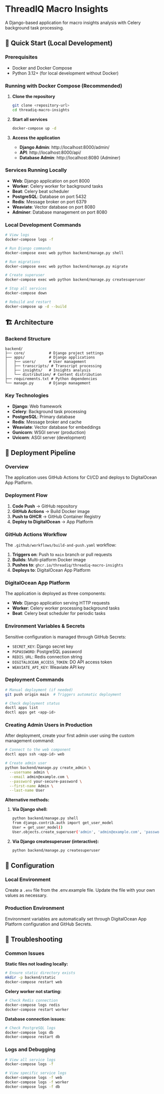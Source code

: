 # ThreadIQ Macro Insights

A Django-based application for macro insights analysis with Celery background task processing.

## 🚀 Quick Start (Local Development)

### Prerequisites
- Docker and Docker Compose
- Python 3.12+ (for local development without Docker)

### Running with Docker Compose (Recommended)

1. **Clone the repository**
   ```bash
   git clone <repository-url>
   cd threadiq-macro-insights
   ```

2. **Start all services**
   ```bash
   docker-compose up -d
   ```

3. **Access the application**
   - **Django Admin**: http://localhost:8000/admin/
   - **API**: http://localhost:8000/api/
   - **Database Admin**: http://localhost:8080 (Adminer)

### Services Running Locally

- **Web**: Django application on port 8000
- **Worker**: Celery worker for background tasks
- **Beat**: Celery beat scheduler
- **PostgreSQL**: Database on port 5432
- **Redis**: Message broker on port 6379
- **Weaviate**: Vector database on port 8080
- **Adminer**: Database management on port 8080

### Local Development Commands

```bash
# View logs
docker-compose logs -f

# Run Django commands
docker-compose exec web python backend/manage.py shell

# Run migrations
docker-compose exec web python backend/manage.py migrate

# Create superuser
docker-compose exec web python backend/manage.py createsuperuser

# Stop all services
docker-compose down

# Rebuild and restart
docker-compose up -d --build
```

## 🏗️ Architecture

### Backend Structure
```
backend/
├── core/           # Django project settings
├── apps/           # Django applications
│   ├── users/      # User management
│   ├── transcripts/ # Transcript processing
│   ├── insights/   # Insights analysis
│   └── distribution/ # Content distribution
├── requirements.txt # Python dependencies
└── manage.py       # Django management
```

### Key Technologies
- **Django**: Web framework
- **Celery**: Background task processing
- **PostgreSQL**: Primary database
- **Redis**: Message broker and cache
- **Weaviate**: Vector database for embeddings
- **Gunicorn**: WSGI server (production)
- **Uvicorn**: ASGI server (development)

## 🚀 Deployment Pipeline

### Overview
The application uses GitHub Actions for CI/CD and deploys to DigitalOcean App Platform.

### Deployment Flow

1. **Code Push** → GitHub repository
2. **GitHub Actions** → Build Docker image
3. **Push to GHCR** → GitHub Container Registry
4. **Deploy to DigitalOcean** → App Platform

### GitHub Actions Workflow

The `.github/workflows/build-and-push.yaml` workflow:

1. **Triggers on**: Push to `main` branch or pull requests
2. **Builds**: Multi-platform Docker image
3. **Pushes to**: `ghcr.io/threadiq/threadiq-macro-insights`
4. **Deploys to**: DigitalOcean App Platform

### DigitalOcean App Platform

The application is deployed as three components:

- **Web**: Django application serving HTTP requests
- **Worker**: Celery worker processing background tasks
- **Beat**: Celery beat scheduler for periodic tasks

### Environment Variables & Secrets

Sensitive configuration is managed through GitHub Secrets:

- `SECRET_KEY`: Django secret key
- `PGPASSWORD`: PostgreSQL password
- `REDIS_URL`: Redis connection string
- `DIGITALOCEAN_ACCESS_TOKEN`: DO API access token
- `WEAVIATE_API_KEY`: Weaviate API key

### Deployment Commands

```bash
# Manual deployment (if needed)
git push origin main  # Triggers automatic deployment

# Check deployment status
doctl apps list
doctl apps get <app-id>
```

### Creating Admin Users in Production

After deployment, create your first admin user using the custom management command:

```bash
# Connect to the web component
doctl apps ssh <app-id> web

# Create admin user
python backend/manage.py create_admin \
  --username admin \
  --email admin@example.com \
  --password your-secure-password \
  --first-name Admin \
  --last-name User
```

**Alternative methods:**

1. **Via Django shell:**
   ```bash
   python backend/manage.py shell
   from django.contrib.auth import get_user_model
   User = get_user_model()
   User.objects.create_superuser('admin', 'admin@example.com', 'password')
   ```

2. **Via Django createsuperuser (interactive):**
   ```bash
   python backend/manage.py createsuperuser
   ```

## 🔧 Configuration

### Local Environment
Create a `.env` file from the .env.example file. Update the file with your own values as necessary.

### Production Environment
Environment variables are automatically set through DigitalOcean App Platform configuration and GitHub Secrets.

## 🐛 Troubleshooting

### Common Issues

**Static files not loading locally:**
```bash
# Ensure static directory exists
mkdir -p backend/static
docker-compose restart web
```

**Celery worker not starting:**
```bash
# Check Redis connection
docker-compose logs redis
docker-compose restart worker
```

**Database connection issues:**
```bash
# Check PostgreSQL logs
docker-compose logs db
docker-compose restart db
```

### Logs and Debugging

```bash
# View all service logs
docker-compose logs -f

# View specific service logs
docker-compose logs -f web
docker-compose logs -f worker
docker-compose logs -f db
```
